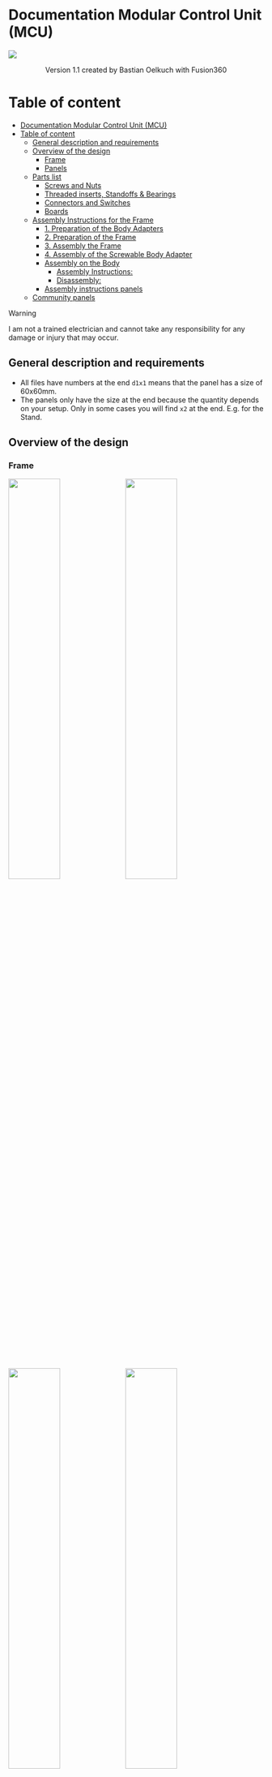 # Documentation Modular Control Unit (MCU)

<img src="./images/documentation/Frame-outside-with-panels.png" ></img>

<p style="text-align: center;">Version 1.1 created by Bastian Oelkuch with Fusion360</p>

<div style="page-break-after: always;"></div>

# Table of content
- [Documentation Modular Control Unit (MCU)](#documentation-modular-control-unit-mcu)
- [Table of content](#table-of-content)
  - [General description and requirements](#general-description-and-requirements)
  - [Overview of the design](#overview-of-the-design)
    - [Frame](#frame)
    - [Panels](#panels)
  - [Parts list](#parts-list)
    - [Screws and Nuts](#screws-and-nuts)
    - [Threaded inserts, Standoffs \& Bearings](#threaded-inserts-standoffs--bearings)
    - [Connectors and Switches](#connectors-and-switches)
    - [Boards](#boards)
  - [Assembly Instructions for the Frame](#assembly-instructions-for-the-frame)
    - [1. Preparation of the Body Adapters](#1-preparation-of-the-body-adapters)
    - [2. Preparation of the Frame](#2-preparation-of-the-frame)
    - [3. Assembly the Frame](#3-assembly-the-frame)
    - [4. Assembly of the Screwable Body Adapter](#4-assembly-of-the-screwable-body-adapter)
    - [Assembly on the Body](#assembly-on-the-body)
      - [Assembly Instructions:](#assembly-instructions)
      - [Disassembly:](#disassembly)
    - [Assembly instructions panels](#assembly-instructions-panels)
  - [Community panels](#community-panels)

<div style="page-break-after: always;"></div>

> [!WARNING]  
> I am not a trained electrician and cannot take any responsibility for any damage or injury that may occur.

## General description and requirements
- All files have numbers at the end `d1x1` means that the panel has a size of 60x60mm.
- The panels only have the size at the end because the quantity depends on your setup. Only in some cases you will find `x2` at the end. E.g. for the Stand.

## Overview of the design

### Frame

<img src="./images/documentation/Body-Adapters.png" width="45%"></img>
<img src="./images/documentation/Frame-Adapters.png" width="45%"></img>
<img src="./images/documentation/Frame-assembled.png" width="45%"></img>
<img src="./images/documentation/Frame-attached-to-Body.png" width="45%"></img>
<img src="./images/documentation/Frame-inside-with-panels.png" width="45%"></img>
<img src="./images/documentation/Frame-outside-with-panels.png" width="45%"></img>

<div style="page-break-after: always;"></div>

### Panels

| Name                             | Screenshot |
| -------------------------------- | -------- |
| Panel-AstroCan-Pro-Dual-Shield_d1x2.stl | <img src="./images/documentation/Panel-AstroCan-Pro-Dual-Shield_d1x2.png"  width="30%"></img> |
| Panel-Audio_d1x2.stl | <img src="./images/documentation/Panel-Audio_d1x2.png"  width="30%"></img> |
| Panel-Blank_d1x1.stl| <img src="./images/documentation/Panel-Blank_d1x1.png"  width="30%"></img> |
| Panel-Blank_d2x1.stl | <img src="./images/documentation/Panel-Blank_d2x1.png"  width="30%"></img> |
| Panel-Blank-open_d1x1.stl | <img src="./images/documentation/Panel-Blank-open_d1x1.png"  width="30%"></img> |
| Panel-Body-Master-MPX_d1x1.stl | <img src="./images/documentation/Panel-Body-Master-MPX_d1x1.png"  width="30%"></img> |
| Panel-Buck-Converter-12v-20A_d1x1.stl | <img src="./images/documentation/Panel-Buck-Converter-12v-20A_d1x1.png"  width="30%"></img> |
| Panel-Dome-50A-Switch_d1x1.stl | <img src="./images/documentation/Panel-Dome-50A-Switch_d1x1.png"  width="30%"></img> |
| Panel-Dome-Slip-Ring-Adapter_d2x1.stl | <img src="./images/documentation/Panel-Dome-Slip-Ring-Adapter_d2x1.png"  width="30%"></img> |
| Panel-Dome-XT60_d1x1.stl | <img src="./images/documentation/Panel-Dome-XT60_d1x1.png"  width="30%"></img> |
| Panel-Double-30A-Relay-Board-Drives-XT60-Connectors_d2x2.stl | <img src="./images/documentation/Panel-Double-30A-Relay-Board-Drives-XT60-Connectors_d2x2.png"  width="30%"></img> |
| Panel-Drives-50A-Switch_d1x1.stl | <img src="./images/documentation/Panel-Drives-50A-Switch_d1x1.png"  width="30%"></img> |
| Panel-Fusebox_d2x2.stl | <img src="./images/documentation/Panel-Fusebox_d2x2.png"  width="30%"></img> |
| Panel-Fusebox_d3x2.stl | <img src="./images/documentation/Panel-Fusebox_d3x2.png"  width="30%"></img> |
| Panel-Main-50A-Switch_d1x1.stl | <img src="./images/documentation/Panel-Main-50A-Switch_d1x1.png"  width="30%"></img> |
| Panel-Main-XT90_d1x1.stl | <img src="./images/documentation/Panel-Main-XT90_d1x1.png"  width="30%"></img> |
| Panel-PDB-12V_d1x2.stl | <img src="./images/documentation/Panel-PDB-12V_d1x2.png"  width="30%"></img> |
| Panel-PDB-24V_d1x2.stl | <img src="./images/documentation/Panel-PDB-24V_d1x2.png"  width="30%"></img> |
| Panel-PDB-Modular_d2x1.stl | <img src="./images/documentation/Panel-PDB-Modular_d2x1.png"  width="30%"></img> |
| Panel-Sabertooth-32A_d2x2.stl | <img src="./images/documentation/Panel-Sabertooth-32A_d2x2.png"  width="30%"></img> |
| Panel-Speaker-XT60_d1x1.stl | <img src="./images/documentation/Panel-Speaker-XT60_d1x1.png"  width="30%"></img> |
| Panel-Switch-Left-Leg_d1x1.stl | <img src="./images/documentation/Panel-Switch-Left-Leg_d1x1.png"  width="30%"></img> |
| Panel-Switch-Right-Leg_d1x1.stl | <img src="./images/documentation/Panel-Switch-Right-Leg_d1x1.png"  width="30%"></img> |
| Panel-Syren-10A_d2x1.stl | <img src="./images/documentation/Panel-Syren-10A_d2x1.png"  width="30%"></img> |
| Panel-XT60-Left-Leg_d1x1.stl | <img src="./images/documentation/Panel-XT60-Left-Leg_d1x1.png"  width="30%"></img> |
| Panel-XT60-Right-Leg_d1x1.stl | <img src="./images/documentation/Panel-XT60-Right-Leg_d1x1.png"  width="30%"></img> |
| Stand_x2.stl | <img src="./images/documentation/Stand.png"  width="30%"></img>
<div style="page-break-after: always;"></div>

## Parts list

### Screws and Nuts

| Type                             | Quantity | Used for                                                                                               | Link |
| -------------------------------- | -------- | ------------------------------------------------------------------------------------------------------ | ---- |
| **M2x10 mm Cylinder Head Screw** | **8**    | Attaching amplifier and MPX-like connector to printed panels                                           |      |
| **M2x10 mm Cylinder Head Screw** | **2**    | Attaching Arduino Mega2560 + AstroCan Shield to the printed panel                                      |      |
| **M3x6 mm Pan Head Screw**       | **104**  | 80 for connecting the front and back frame to the standoffs                                            |      |
|                                  |          | 2 for attaching Arduino Mega2560 + AstroCan Shield to the printed üanel                                |      |
|                                  |          | 4 for attaching Sabertooth to the printed panel                                                        |      |
|                                  |          | 4 for attaching Syren  to the printed panel                                                            |      |
|                                  |          | 4 for attaching Relay board  to the printed panel                                                      |      |
|                                  |          | 4 for attaching Slipring-Adapter-PCB to the printed panel                                              |      |
|                                  |          | 4 for attaching 12V 20A buck converter to the printed panel                                            |      |
| **M3x10 mm Countersunk Screw**   | **12**   | Attaching the XT60 & XT90 to the adapters                                                              |      |
| **M3x12 mm Countersunk Screw**   | **8**    | Attaching the fuse boxes to printed panels                                                             |      |
| **M3 Locknut**                   | **20**   | 8 for attaching fuse boxes to printed panels                                                           |      |
|                                  |          | 12 for attaching XT60 & XT90 to the adapters                                                           |      |
| **M4x18 mm Countersunk Screw**   | **4**    | Connecting the `Body-Adapter-left.stl` and `Body-Adapter-right.stl` to the body                        |      |
| **M4x25 mm Countersunk Screw**   | **2**    | Screwing the `Frame-Adapter-pin-left.stl` and `Frame-Adapter-pin-right.stl` to `Frame-Connector-left.stl` and `Frame-Connector-right.stl`                                                                  |      |
| **M4x40 mm Countersunk Screw**   | **1**    | Securing the MCU in the body using `Body-Adapter-Top-Knob.stl`                                         |      |
| **M4 Square Nut**                | **1**    | Securing the MCU in the body using `Body-Adapter-Top-Knob.stl`                                         |      |

### Threaded inserts, Standoffs & Bearings

| Type                             | Quantity | Used for                                                                                               | Link |
| -------------------------------- | -------- | ------------------------------------------------------------------------------------------------------ | ---- |
| **M2x3x3.2 mm Threaded Insert**  | **2**    | To attach the AstroCan DualShield to the `Panel-AstroCan-Pro-Dual-Shield_d1x2.stl` panel |
| **M3x5.7 mm Threaded Insert**    | **160**  | To fill all available recordings on the frame (additional inserts may be required based on panel used) | [Amazon](https://www.amazon.de/gp/product/B08BCRZZS3)     |
| **M4x4x6 mm Threaded Insert**    | **4**    | Connecting `Body-Adapter-left.stl` and `Body-Adapter-right.stl` to the body              |      |
| **M3x25 mm Standoffs**           | **40**   | Connecting the `Frame-Complete_x2.stl` (if you have a big enougth printer) or `Frame-Modular-End_x4.stl` and `Frame-Modular-Middle_x6.stl` to the frame adapters                                                                  | [AliExpress](https://de.aliexpress.com/item/1005003175580805.html)      |
| **15x10x4 mm Bearings**          | **4**    | Two each for `Body-Adapter-left.stl` and `Body-Adapter-right.stl`                        |      |
<div style="page-break-after: always;"></div>

### Connectors and Switches

| Type                             | Quantity | Used for                                                                                               | Link |
| -------------------------------- | -------- | ------------------------------------------------------------------------------------------------------ | ---- |
| **XT60 Connector**               | **5**    | Connection to left and right drive, dome, and speakers                                                 | [AliExpress](https://de.aliexpress.com/item/1005006156272920.html)      |
| **XT90 Connector**               | **1**    | Main power connection of the batteries                                                                 | [AliExpress](https://de.aliexpress.com/item/1005004462521219.html)      |
| **MPX-like Connector**           | **2**    | To provide a power connection with power and up to 6 data lines to the body                            | [AliExpress](https://de.aliexpress.com/item/1005001997107973.html)     |
| **50V 50A Power Switch**         | **3**    | To switch the dome, drives, and main power                                                             | [AliExpress](https://de.aliexpress.com/item/1005004328677834.html)     |
| 7P Powerrails                       | **0**    | Optional for 12/24V power distribution                                                              | [AliExpress](https://de.aliexpress.com/item/4001073019784.html)

### Boards

| Type                             | Quantity | Used for                                                                                               | Link |
| -------------------------------- | -------- | ------------------------------------------------------------------------------------------------------ | ---- |
| **5,5-30V 3A LCD Step-down**     | **0**    | Power supply for 5V                                                                                    | [AliExpress](https://de.aliexpress.com/item/1005002777283109.html)     |
| **5V 15A Buck Converter**        | **2**    | Power supply for 5V                                                                                    | [AliExpress](https://de.aliexpress.com/item/1005006506300187.html)     |
| **12V 20A Buck Converter**       | **1**    | Power supply for 12V                                                                                   | [Amazon](https://www.amazon.de/dp/B09GLT7RVS)      |
| **SyRen 10A**                    | **1**    | Controller for Dome motor                                                                              | [RobotShop.com](https://eu.robotshop.com/de/products/syren-10a-6v-24v-regenerativer-motortreiber)     |
| **Sabertooth Dual 2x32A**               | **1**    | Controller for Drive motors                                                                            | [RobotShop.com](https://eu.robotshop.com/de/products/sabertooth-dual-2x32a-6v-24v-regenerativer-motortreiber)     |
| **Double 30 Relay Board**        | **1**    | Cut the power to between motors and Sabertooth                                                         | [printed-droid.com](https://shop.printed-droid.com/produkt/30a-relay-board/)      |
| **12 Wire 8A Slip Ring Interface**  | **1**   | Connect Dome to Body                                                                                 | [printed-droid.com](https://shop.printed-droid.com/produkt/fused-12-wire-slipring-interface-2022/)     |
| **AstroCan Pro Dual Shield**     | **1**   | "The Brain"                                                                                             | [printed-droid.com](https://shop.printed-droid.com/produkt/astrocan-pro-dual-shield/)     |
| **Hifi Amplifier**               | **1**   | Audiointerface                                                                                          | [Amazon](https://www.amazon.de/ZHITING-Bluetooth-Verst%C3%A4rkerplatine-Audioverst%C3%A4rkerplatine-LC-Filtertechnik-Zweikanal-DC8-24V/dp/B088N6Z9TB)     |
| **Fusebox**                      | **2**   | To get everything secured                                                                               | [AliExpress](https://de.aliexpress.com/item/1005005923377932.html)     |
<div style="page-break-after: always;"></div>

## Assembly Instructions for the Frame
> [!NOTE]  
> - The assembly is relatively simple, as the entire "package/unit" is stable once it has been assembled.

**Required Parts**:
- **15x10x4 mm bearings (4 pieces)**
- **M4x4x6 mm threaded inserts (8 pieces)**
- **M3x18 mm countersunk screws (5 pieces)**
- **M3x6 mm pan head screws (80 pieces)**
- **M4 square nut (1 piece)**
- **M4x40 mm countersunk screw (1 piece)**
- **M3x25 mmStandoffs (40 pieces)**

### 1. Preparation of the Body Adapters
1. **Body-Adapter-left.stl** and **Body-Adapter-right.stl**:
   1. Press in **two 15x10x4 mm bearings** each.
   2. Melt in **two M4x4x6 mm threaded inserts** each.
   3. Attach to the body using **two M3x18 mm countersunk screws** each, ensuring that the bottom edge of the adapters aligns with the mounting points on the body.
   4. **Optional**: If necessary, two additional screws and threaded inserts can be installed on each side.

### 2. Preparation of the Frame
> [!NOTE]  
> - If the build volume is larger than that of a Bambu Lab X1C, `Frame-Complete_x2.stl` can be printed twice.
> - If the build volume is smaller than that of a Bambu Lab X1C, `Frame-Modular-End_x4.stl` must be printed four times and `Frame-Modular-Middle_x6.stl` six times.

1. Melt in **80 M3x5.7 mm threaded inserts** per side (fewer inserts may be used depending on how the modules are arranged).

<div style="page-break-after: always;"></div>

### 3. Assembly the Frame
1. Attach the **40 M3x25 mm standoffs** to one side of the frame using **40 M3x6 mm pan head screws**.
2. Screw the `Frame-Connector-pin-left.stl` and `Frame-Connector-pin-right.stl` to the corresponding Frame-Connectors with a **M4x25 mm Countersunk Screw**.
3. Slide the parts `Frame-Connector-left.stl`, `Frame-Connector-right.stl`, and `Frame-Connector-top.stl` over the standoffs.
4. Finally, attach the remaining side to the standoffs using **40 M3x6 mm pan head screws**.

### 4. Assembly of the Screwable Body Adapter
1. ``Body-Frame-Adapter-top.stl`` and ``Body-Frame-Adapter-top-Knob.stl``:
   1. Melt in **one M4x4x6 mm threaded insert**.
   2. Attach to the body using **one M3x18 mm countersunk screw**, ensuring that the top edge of the adapter aligns with the mounting point on the body.
   3. Assemble the hand-tightened knob using **one M4 square nut** and **one M4x40 mm countersunk screw**.

### Assembly on the Body
**Required Parts**:
- **M4x18 mm countersunk screws (4 pieces)**
- **M4x40 mm countersunk screw (1 piece)**
- **M4 square nut (1 piece)**
- **M4x4x6 mm threaded inserts (4 pieces)**
- **15x10x4 mm bearings (4 pieces)**

#### Assembly Instructions:
1. **Attach** ``Body-Adapter-left.stl``:
   - Screw the left adapter with the 15x10x4 mm bearings and attach it to the body.

2. **Insert the MCU**:
   - Insert the MCU into the left adapter (``Body-Adapter-left.stl``).

3. **Mount** ``Body-Adapter-right.stl``:
   - Place the ``Body-Adapter-right.stl`` onto the MCU.

4. **Secure Adapter to the Body**:
   - Slide the right adapter onto the body, tilt slightly, and then tighten the screws.

#### Disassembly:
- Follow the steps in reverse order.

### Assembly instructions panels

- The panels themselves are each attached to the frame with **1-n M3x6 mm pan head screws**.
- In some cases, **M3x5.7 mm threaded inserts** are also required to attach the parts to the panels themselves.

## Community panels

> [!NOTE]
> - The following list contains an overview of panels which were created by other users to extend the option what electronics can be used. Thank you so much!

- Stephen Mathis has published [his created panels](https://www.facebook.com/groups/2152999025028674/?multi_permalinks=3957991467862745) on the Facebook group of Mr. Baddeley. He also posted a [video](https://www.facebook.com/share/v/1Ft1YTVtmM/).
- [dadmin](https://makerworld.com/de/@user_2838957196) created a [set of panels](https://makerworld.com/de/models/1222082-r2d2-custom-panels-for-r2d2-modular-control-unit#profileId-1239080) to hold electronics like a voltmeter, new power terminals, Sparkfun MP3 Trigger, new AMP, XBOX receiver and Mini Maestro 24-Channel USB controller.